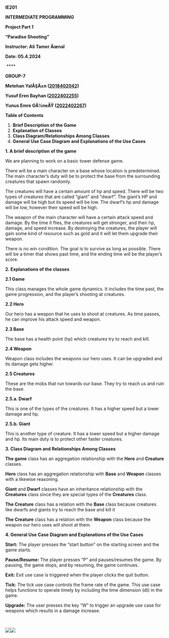 **IE201**

**INTERMEDIATE PROGRAMMING**

**Project Part 1**

**“Paradise Shooting”**

**Instructor: Ali Tamer Ãœnal**

**Date: 05.4.2024**

 ****

**GROUP-7**

**Metehan YalÃ§Ä±n ([2018402042](tel:2018402042))**

**Yusuf Eren Bayhan ([2022402255](tel:2022402255))**

**Yunus Emre GÃ¼neÅŸ ([2022402267](tel:2022402267))**

**Table of Contents**

1. **Brief Description of the Game**
2. **Explanation of Classes**
3. **Class Diagram/Relationships Among Classes**
4. **General Use Case Diagram and Explanations of the Use Cases**

**1. A brief description of the game**

We are planning to work on a basic tower defense game. 

There will be a main character on a base whose location is predetermined. The main character’s duty will be to protect the base from the surrounding creatures that spawn randomly. 

The creatures will have a certain amount of hp and speed. There will be two types of creatures that are called “giant” and “dwarf”. The giant’s HP and damage will be high but its speed will be low. The dwarf’s hp and damage will be low, however their speed will be high.

The weapon of the main character will have a certain attack speed and damage. By the time it flies, the creatures will get stronger, and their hp, damage, and speed increase. By destroying the creatures, the player will gain some kind of resource such as gold and it will let them upgrade their weapon.

There is no win condition. The goal is to survive as long as possible. There will be a timer that shows past time, and the ending time will be the player’s score.

**2. Explanations of the classes**

**2.1 Game**

This class manages the whole game dynamics. It includes the time past, the game progression, and the player’s shooting at creatures.

**2.2 Hero**

Our hero has a weapon that he uses to shoot at creatures. As time passes, he can improve his attack speed and weapon.

**2.3 Base**

The base has a health point (hp) which creatures try to reach and kill. 

**2.4 Weapon**

Weapon class includes the weapons our hero uses. It can be upgraded and its damage gets higher.

**2.5 Creatures**

These are the mobs that run towards our base. They try to reach us and ruin the base.

**2.5.a. Dwarf**

This is one of the types of the creatures. It has a higher speed but a lower damage and hp.

**2.5.b. Giant**

This is another type of creature. It has a lower speed but a higher damage and hp. Its main duty is to protect other faster creatures.

**3. Class Diagram and Relationships Among Classes**

**The game** class has an aggregation relationship with the **Hero** and **Creature** classes. 

**Hero** class has an aggregation relationship with **Base** and **Weapon** classes with a likewise reasoning.

**Giant** and **Dwarf** classes have an inheritance relationship with the **Creatures** class since they are special types of the **Creatures** class.

**The Creature** class has a relation with the **Base** class because creatures like dwarfs and giants try to reach the base and kill it

**The Creature** class has a relation with the **Weapon** class because the weapon our hero uses will shoot at them.

**4. General Use Case Diagram and Explanations of the Use Cases**

**Start:** The player presses the “start button” on the starting screen and the game starts. 

**Pause/Resume:** The player presses “P” and pauses/resumes the game. By pausing, the game stops, and by resuming, the game continues.

**Exit:** Exit use case is triggered when the player clicks the quit button.

**Tick:** The tick use case controls the frame rate of the game. This use case helps functions to operate timely by including the time dimension (dt) in the game.

**Upgrade:** The user presses the key “W” to trigger an upgrade use case for weapons which results in a damage increase.

               

![](blob:https://gdoc2md.com/d3fe4456-4794-497d-8801-81ebe8c420d4)![](blob:https://gdoc2md.com/07dc342b-345c-4093-940e-70af93c55f32)
